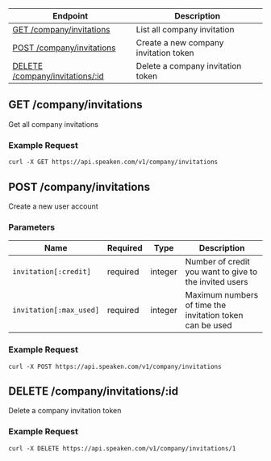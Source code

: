 |Endpoint|Description|
|--------|-----------|
|[GET /company/invitations](#get-invitations)| List all company invitation |
|[POST /company/invitations](#create-invitation)| Create a new company invitation token |
|[DELETE /company/invitations/:id](#delete-invitation)| Delete a company invitation token |


## GET /company/invitations

Get all company invitations

### Example Request

```curl -X GET https://api.speaken.com/v1/company/invitations```


## POST /company/invitations

Create a new user account

### Parameters

|Name|Required|Type|Description|
|----|--------|----|-----------|
|```invitation[:credit]```|required|integer|Number of credit you want to give to the invited users|
|```invitation[:max_used]```|required|integer|Maximum numbers of time the invitation token can be used|

### Example Request

```curl -X POST https://api.speaken.com/v1/company/invitations```


## DELETE /company/invitations/:id

Delete a company invitation token

### Example Request

```curl -X DELETE https://api.speaken.com/v1/company/invitations/1```

